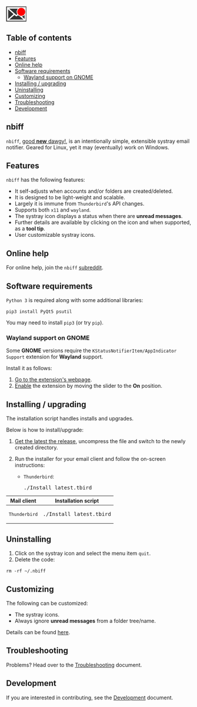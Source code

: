 ![nbiff logo](doc/logo.png) 

## Table of contents

- [nbiff](#nbiff)
- [Features](#features)
- [Online help](#online-help)
- [Software requirements](#software-requirements)
  - [Wayland support on GNOME](#wayland-support-on-gnome)
- [Installing / upgrading](#installing--upgrading)
- [Uninstalling](#uninstalling)
- [Customizing](#customizing)
- [Troubleshooting](#troubleshooting)
- [Development](#development)

## nbiff

`nbiff`, [good **new**
dawgy!](https://en.wikipedia.org/wiki/Biff_\(Unix\)), is
an intentionally simple, extensible systray email notifier. Geared for
Linux, yet it may (eventually) work on Windows.

## Features

`nbiff` has the following features:

- It self-adjusts when accounts and/or folders are created/deleted.
- It is designed to be light-weight and scalable.
- Largely it is immune from `Thunderbird`'s API changes.
- Supports both `x11` and `wayland`.
- The systray icon displays a status when there are **unread
  messages**.
- Further details are available by clicking on the icon and when
  supported, as a **tool tip**.
- User customizable systray icons.

## Online help

For online help, join the `nbiff`
[subreddit](https://www.reddit.com/r/nbiff).

## Software requirements

`Python 3` is required along with some additional libraries:

```shell
pip3 install PyQt5 psutil
```

You may need to install `pip3` (or try `pip`).

### Wayland support on GNOME

Some **GNOME** versions require the `KStatusNotifierItem/AppIndicator
Support` extension for **Wayland** support.

Install it as follows:

1. [Go to the extension's webpage](https://extensions.gnome.org/extension/615/appindicator-support).
2. [Enable](https://github.com/pablo-blueoakdb/nbiff/blob/main/doc/KStatusNotifierItem.png)
   the extension by moving the slider to the **On** position.

## Installing / upgrading

The installation script handles installs and upgrades.

Below is how to install/upgrade:

1. [Get the latest the
   release](https://github.com/pablo-blueoakdb/nbiff/releases),
   uncompress the file and switch to the newly created directory.
2. Run the installer for your email client and follow the on-screen
   instructions:

   * `Thunderbird`:<pre lang="shell">./Install_latest.tbird</pre>

| Mail client   | Installation script                            |
|---------------|------------------------------------------------|
| `Thunderbird` | <pre lang="shell">./Install_latest.tbird</pre> |

## Uninstalling

1. Click on the systray icon and select the menu item `quit`.
2. Delete the code:
```shell
rm -rf ~/.nbiff
```

## Customizing

The following can be customized:

* The systray icons.
* Always ignore **unread messages** from a folder tree/name.

Details can be found [here](doc/CUSTOMIZING.md).

## Troubleshooting

Problems?  Head over to the [Troubleshooting](doc/TROUBLESHOOTING.md) document.

## Development

If you are interested in contributing, see the
[Development](src/README.md) document.
